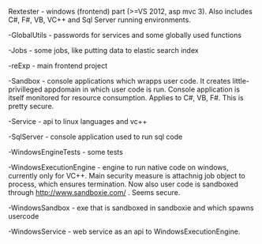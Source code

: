 Rextester - windows (frontend) part (>=VS 2012, asp mvc 3). Also includes C#, F#, VB, VC++ and Sql Server running environments.

-GlobalUtils - passwords for services and some globally used functions

-Jobs - some jobs, like putting data to elastic search index

-reExp - main frontend project 

-Sandbox - console applications which wrapps user code. It creates little-privilleged appdomain in which user code is run.
Console application is itself monitored for resource consumption. Applies to C#, VB, F#. This is pretty secure.

-Service - api to linux languages and vc++

-SqlServer - console application used to run sql code

-WindowsEngineTests - some tests

-WindowsExecutionEngine - engine to run native code on windows, currently only for VC++. Main security measure is attachnig job object 
to process, which ensures termination. Now also user code is sandboxed through http://www.sandboxie.com/ . Seems secure.

-WindowsSandbox - exe that is sandboxed in sandboxie and which spawns usercode

-WindowsService - web service as an api to WindowsExecutionEngine.